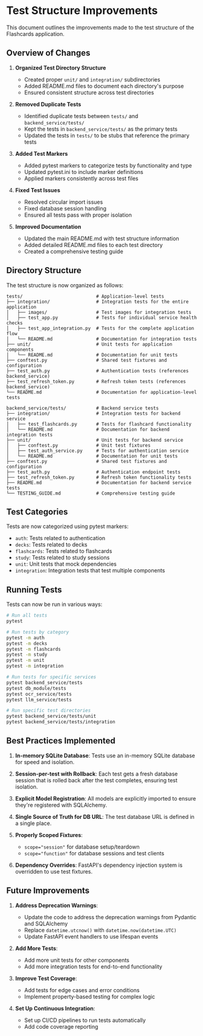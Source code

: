 # Test Structure Improvements

This document outlines the improvements made to the test structure of the Flashcards application.

## Overview of Changes

1. **Organized Test Directory Structure**
   - Created proper `unit/` and `integration/` subdirectories
   - Added README.md files to document each directory's purpose
   - Ensured consistent structure across test directories

2. **Removed Duplicate Tests**
   - Identified duplicate tests between `tests/` and `backend_service/tests/`
   - Kept the tests in `backend_service/tests/` as the primary tests
   - Updated the tests in `tests/` to be stubs that reference the primary tests

3. **Added Test Markers**
   - Added pytest markers to categorize tests by functionality and type
   - Updated pytest.ini to include marker definitions
   - Applied markers consistently across test files

4. **Fixed Test Issues**
   - Resolved circular import issues
   - Fixed database session handling
   - Ensured all tests pass with proper isolation

5. **Improved Documentation**
   - Updated the main README.md with test structure information
   - Added detailed README.md files to each test directory
   - Created a comprehensive testing guide

## Directory Structure

The test structure is now organized as follows:

```
tests/                           # Application-level tests
├── integration/                 # Integration tests for the entire application
│   ├── images/                  # Test images for integration tests
│   ├── test_app.py              # Tests for individual service health checks
│   ├── test_app_integration.py  # Tests for the complete application flow
│   └── README.md                # Documentation for integration tests
├── unit/                        # Unit tests for application components
│   └── README.md                # Documentation for unit tests
├── conftest.py                  # Shared test fixtures and configuration
├── test_auth.py                 # Authentication tests (references backend_service)
├── test_refresh_token.py        # Refresh token tests (references backend_service)
└── README.md                    # Documentation for application-level tests

backend_service/tests/           # Backend service tests
├── integration/                 # Integration tests for backend service
│   ├── test_flashcards.py       # Tests for flashcard functionality
│   └── README.md                # Documentation for backend integration tests
├── unit/                        # Unit tests for backend service
│   ├── conftest.py              # Unit test fixtures
│   ├── test_auth_service.py     # Tests for authentication service
│   └── README.md                # Documentation for unit tests
├── conftest.py                  # Shared test fixtures and configuration
├── test_auth.py                 # Authentication endpoint tests
├── test_refresh_token.py        # Refresh token functionality tests
├── README.md                    # Documentation for backend service tests
└── TESTING_GUIDE.md             # Comprehensive testing guide
```

## Test Categories

Tests are now categorized using pytest markers:

- `auth`: Tests related to authentication
- `decks`: Tests related to decks
- `flashcards`: Tests related to flashcards
- `study`: Tests related to study sessions
- `unit`: Unit tests that mock dependencies
- `integration`: Integration tests that test multiple components

## Running Tests

Tests can now be run in various ways:

```bash
# Run all tests
pytest

# Run tests by category
pytest -m auth
pytest -m decks
pytest -m flashcards
pytest -m study
pytest -m unit
pytest -m integration

# Run tests for specific services
pytest backend_service/tests
pytest db_module/tests
pytest ocr_service/tests
pytest llm_service/tests

# Run specific test directories
pytest backend_service/tests/unit
pytest backend_service/tests/integration
```

## Best Practices Implemented

1. **In-memory SQLite Database**: Tests use an in-memory SQLite database for speed and isolation.

2. **Session-per-test with Rollback**: Each test gets a fresh database session that is rolled back after the test completes, ensuring test isolation.

3. **Explicit Model Registration**: All models are explicitly imported to ensure they're registered with SQLAlchemy.

4. **Single Source of Truth for DB URL**: The test database URL is defined in a single place.

5. **Properly Scoped Fixtures**:
   - `scope="session"` for database setup/teardown
   - `scope="function"` for database sessions and test clients

6. **Dependency Overrides**: FastAPI's dependency injection system is overridden to use test fixtures.

## Future Improvements

1. **Address Deprecation Warnings**:
   - Update the code to address the deprecation warnings from Pydantic and SQLAlchemy
   - Replace `datetime.utcnow()` with `datetime.now(datetime.UTC)`
   - Update FastAPI event handlers to use lifespan events

2. **Add More Tests**:
   - Add more unit tests for other components
   - Add more integration tests for end-to-end functionality

3. **Improve Test Coverage**:
   - Add tests for edge cases and error conditions
   - Implement property-based testing for complex logic

4. **Set Up Continuous Integration**:
   - Set up CI/CD pipelines to run tests automatically
   - Add code coverage reporting
